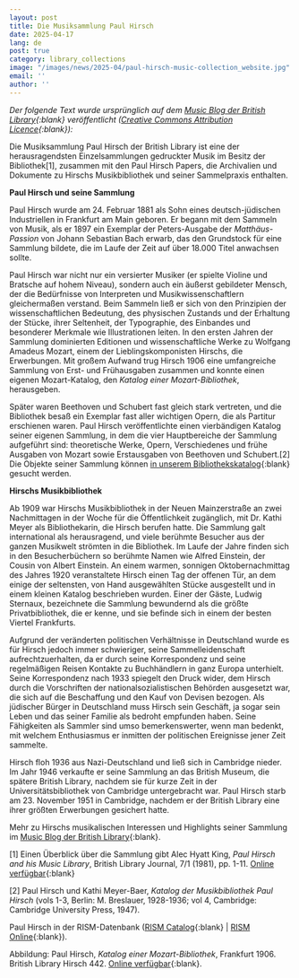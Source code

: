 ```yaml
---
layout: post
title: Die Musiksammlung Paul Hirsch
date: 2025-04-17
lang: de
post: true
category: library_collections
image: "/images/news/2025-04/paul-hirsch-music-collection_website.jpg"
email: ''
author: ''
---
```


_Der folgende Text wurde ursprünglich auf dem [Music Blog der British Library](https://blogs.bl.uk/music/?_gl=1*1ci0el1*_ga*MTkyNzcxMzUzOC4xNzQxNzc5MzYx*_ga_B8DBRB95KV*MTc0NDc5MzY1Ny42LjEuMTc0NDc5NDYwMS4yOC4wLjA.){:blank} veröffentlicht ([Creative Commons Attribution Licence](https://blogs.bl.uk/music/about-this-blog.html){:blank}):_

Die Musiksammlung Paul Hirsch der British Library ist eine der herausragendsten Einzelsammlungen gedruckter Musik im Besitz der Bibliothek[1], zusammen mit den Paul Hirsch Papers, die Archivalien und Dokumente zu Hirschs Musikbibliothek und seiner Sammelpraxis enthalten.

**Paul Hirsch und seine Sammlung**

Paul Hirsch wurde am 24. Februar 1881 als Sohn eines deutsch-jüdischen Industriellen in Frankfurt am Main geboren. Er begann mit dem Sammeln von Musik, als er 1897 ein Exemplar der Peters-Ausgabe der _Matthäus-Passion_ von Johann Sebastian Bach erwarb, das den Grundstock für eine Sammlung bildete, die im Laufe der Zeit auf über 18.000 Titel anwachsen sollte.

Paul Hirsch war nicht nur ein versierter Musiker (er spielte Violine und Bratsche auf hohem Niveau), sondern auch ein äußerst gebildeter Mensch, der die Bedürfnisse von Interpreten und Musikwissenschaftlern gleichermaßen verstand. Beim Sammeln ließ er sich von den Prinzipien der wissenschaftlichen Bedeutung, des physischen Zustands und der Erhaltung der Stücke, ihrer Seltenheit, der Typographie, des Einbandes und besonderer Merkmale wie Illustrationen leiten. In den ersten Jahren der Sammlung dominierten Editionen und wissenschaftliche Werke zu Wolfgang Amadeus Mozart, einem der Lieblingskomponisten Hirschs, die Erwerbungen. Mit großem Aufwand trug Hirsch 1906 eine umfangreiche Sammlung von Erst- und Frühausgaben zusammen und konnte einen eigenen Mozart-Katalog, den _Katalog einer Mozart-Bibliothek_, herausgeben.

Später waren Beethoven und Schubert fast gleich stark vertreten, und die Bibliothek besaß ein Exemplar fast aller wichtigen Opern, die als Partitur erschienen waren. Paul Hirsch veröffentlichte einen vierbändigen Katalog seiner eigenen Sammlung, in dem die vier Hauptbereiche der Sammlung aufgeführt sind: theoretische Werke, Opern, Verschiedenes und frühe Ausgaben von Mozart sowie Erstausgaben von Beethoven und Schubert.[2] Die Objekte seiner Sammlung können [in unserem Bibliothekskatalog](https://bll01.primo.exlibrisgroup.com/discovery/search?vid=44BL_INST:BLL01&lang=en&_gl=1*1kmcr30*_ga*MTc0NDAxMzEzMS4xNzQxMTA4MDc2*_ga_B8DBRB95KV*MTc0MTEwODA3NS4xLjAuMTc0MTEwODMxMS42MC4wLjA.*_gcl_au*MTIwNTk0ODg3MS4xNzQxMTA4MDc5){:blank} gesucht werden. 

**Hirschs Musikbibliothek**

Ab 1909 war Hirschs Musikbibliothek in der Neuen Mainzerstraße an zwei Nachmittagen in der Woche für die Öffentlichkeit zugänglich, mit Dr. Kathi Meyer als Bibliothekarin, die Hirsch berufen hatte. Die Sammlung galt international als herausragend, und viele berühmte Besucher aus der ganzen Musikwelt strömten in die Bibliothek. Im Laufe der Jahre finden sich in den Besucherbüchern so berühmte Namen wie Alfred Einstein, der Cousin von Albert Einstein. An einem warmen, sonnigen Oktobernachmittag des Jahres 1920 veranstaltete Hirsch einen Tag der offenen Tür, an dem einige der seltensten, von Hand ausgewählten Stücke ausgestellt und in einem kleinen Katalog beschrieben wurden. Einer der Gäste, Ludwig Sternaux, bezeichnete die Sammlung bewundernd als die größte Privatbibliothek, die er kenne, und sie befinde sich in einem der besten Viertel Frankfurts.

Aufgrund der veränderten politischen Verhältnisse in Deutschland wurde es für Hirsch jedoch immer schwieriger, seine Sammelleidenschaft aufrechtzuerhalten, da er durch seine Korrespondenz und seine regelmäßigen Reisen Kontakte zu Buchhändlern in ganz Europa unterhielt. Seine Korrespondenz nach 1933 spiegelt den Druck wider, dem Hirsch durch die Vorschriften der nationalsozialistischen Behörden ausgesetzt war, die sich auf die Beschaffung und den Kauf von Devisen bezogen. Als jüdischer Bürger in Deutschland muss Hirsch sein Geschäft, ja sogar sein Leben und das seiner Familie als bedroht empfunden haben. Seine Fähigkeiten als Sammler sind umso bemerkenswerter, wenn man bedenkt, mit welchem Enthusiasmus er inmitten der politischen Ereignisse jener Zeit sammelte.

Hirsch floh 1936 aus Nazi-Deutschland und ließ sich in Cambridge nieder. Im Jahr 1946 verkaufte er seine Sammlung an das British Museum, die spätere British Library, nachdem sie für kurze Zeit in der Universitätsbibliothek von Cambridge untergebracht war. Paul Hirsch starb am 23. November 1951 in Cambridge, nachdem er der British Library eine ihrer größten Erwerbungen gesichert hatte.

Mehr zu Hirschs musikalischen Interessen und Highlights seiner Sammlung im [Music Blog der British Library](https://blogs.bl.uk/music/?_gl=1*1ci0el1*_ga*MTkyNzcxMzUzOC4xNzQxNzc5MzYx*_ga_B8DBRB95KV*MTc0NDc5MzY1Ny42LjEuMTc0NDc5NDYwMS4yOC4wLjA.){:blank}.

[1] Einen Überblick über die Sammlung gibt Alec Hyatt King, _Paul Hirsch and his Music Library_, British Library Journal, 7/1 (1981), pp. 1-11. [Online verfügbar](https://bl.iro.bl.uk/concern/articles/7122340c-9fd4-4593-ba59-5c23fbf6d375){:blank}

[2] Paul Hirsch und Kathi Meyer-Baer, _Katalog der Musikbibliothek Paul Hirsch_ (vols 1-3, Berlin: M. Breslauer, 1928-1936; vol 4, Cambridge: Cambridge University Press, 1947).

Paul Hirsch in der RISM-Datenbank ([RISM Catalog](https://opac.rism.info/id/rismauthorities/rismpe177157){:blank} \| [RISM Online](https://rism.online/people/177157){:blank}).

Abbildung: Paul Hirsch, _Katalog einer Mozart-Bibliothek_, Frankfurt 1906. British Library Hirsch 442. [Online verfügbar](https://blogs.bl.uk/.a/6a00d8341c464853ef02e860e448cc200b-pi){:blank}.
